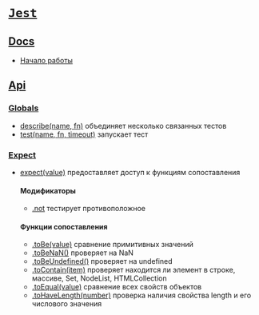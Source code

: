 # [`Jest`](../index.md)

## [Docs](#)

- [Начало работы](<./Docs/Getting Started.md>)

## [Api](#)

### [Globals](#)

- [describe(name, fn)](./Api/Globals/describe.md) объединяет несколько связанных тестов
- [test(name, fn, timeout)](./Api/Globals/test.md) запускает тест

### [Expect](#)

- [expect(value)](./Api/Expect/expect.md) предоставляет доступ к функциям сопоставления

  #### Модификаторы

  - [.not](./Api/Expect/.not.md) тестирует противоположное

  #### Функции сопоставления

  - [.toBe(value)](./Api/Expect/.toBe.md) сравнение примитивных значений
  - [.toBeNaN()](./Api/Expect/.toBeNaN.md) проверяет на NaN
  - [.toBeUndefined()](./Api/Expect/.toBeUndefined.md) проверяет на undefined
  - [.toContain(item)](./Api/Expect/.toContain.md) проверяет находится ли элемент в строке, массиве, Set, NodeList, HTMLCollection
  - [.toEqual(value)](./Api/Expect/.toEqual.md) сравнение всех свойств объектов
  - [.toHaveLength(number)](./Api/Expect/.toHaveLength.md) проверка наличия свойства length и его числового значения
